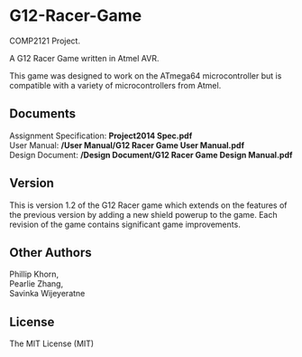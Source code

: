 G12-Racer-Game
==============

COMP2121 Project.

A G12 Racer Game written in Atmel AVR.

This game was designed to work on the ATmega64 microcontroller but is compatible with a variety of microcontrollers from Atmel.


Documents
----------
Assignment Specification: <strong>Project2014 Spec.pdf</strong><br/>
User Manual: <strong>/User Manual/G12 Racer Game User Manual.pdf</strong><br/>
Design Document: <strong>/Design Document/G12 Racer Game Design Manual.pdf</strong><br/>


Version
-------
This is version 1.2 of the G12 Racer game which extends on the features of the previous version by adding a new shield powerup to the game. Each revision of the game contains significant game improvements.

Other Authors
-------------
Phillip Khorn,<br/>
Pearlie Zhang,<br/> 
Savinka Wijeyeratne<br/>

License
-------
The MIT License (MIT)
